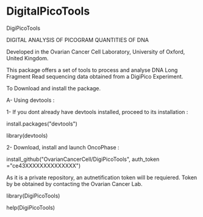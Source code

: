 # DigitalPicoTools
DigiPicoTools

DIGITAL ANALYSIS OF PICOGRAM QUANTITIES OF DNA

Developed in the Ovarian Cancer Cell Laboratory, University of Oxford, United Kingdom.

This package offers a set of tools to process and analyse DNA Long Fragment Read sequencing data obtained from a DigiPico Experiment.

To Download and install the package.

A- Using devtools :

1- If you dont already have devtools installed, proceed to its installation :

install.packages("devtools")

library(devtools)

2- Download, install and launch OncoPhase :

install_github("OvarianCancerCell/DigiPicoTools", auth_token ="ce43XXXXXXXXXXXXXX")

As it is a private repository, an autnetification token will be requiered. Token by be obtained by contacting the Ovarian Cancer Lab.

library(DigiPicoTools)

help(DigiPicoTools)
